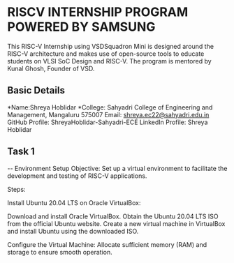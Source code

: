 # RISCV INTERNSHIP PROGRAM POWERED BY SAMSUNG 
This RISC-V Internship using VSDSquadron Mini is designed around the RISC-V architecture and makes use of open-source tools to educate students on VLSI SoC Design and RISC-V. The program is mentored by Kunal Ghosh, Founder of VSD.

## Basic Details
*Name:Shreya Hoblidar
*College: Sahyadri College of Engineering and Management, Mangaluru 575007
Email: shreya.ec22@sahyadri.edu.in
GitHub Profile: ShreyaHoblidar-Sahyadri-ECE
LinkedIn Profile: Shreya Hoblidar

## Task 1
-- Environment Setup
Objective: Set up a virtual environment to facilitate the development and testing of RISC-V applications.

Steps:

Install Ubuntu 20.04 LTS on Oracle VirtualBox:

Download and install Oracle VirtualBox.
Obtain the Ubuntu 20.04 LTS ISO from the official Ubuntu website.
Create a new virtual machine in VirtualBox and install Ubuntu using the downloaded ISO.

Configure the Virtual Machine:
Allocate sufficient memory (RAM) and storage to ensure smooth operation.
